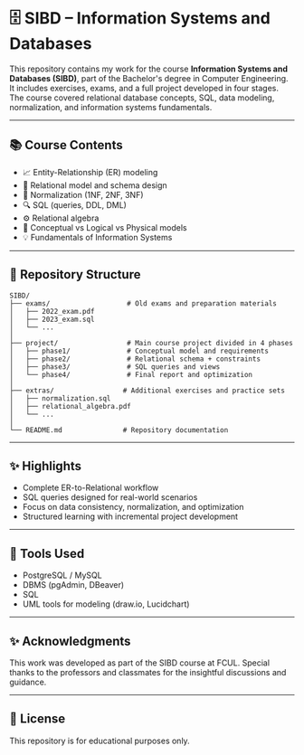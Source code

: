 # 🗄️ SIBD – Information Systems and Databases

This repository contains my work for the course **Information Systems and Databases (SIBD)**, part of the Bachelor's degree in Computer Engineering. It includes exercises, exams, and a full project developed in four stages. The course covered relational database concepts, SQL, data modeling, normalization, and information systems fundamentals.

---

## 📚 Course Contents

* 📈 Entity-Relationship (ER) modeling
* 🧩 Relational model and schema design
* 🔄 Normalization (1NF, 2NF, 3NF)
* 🔍 SQL (queries, DDL, DML)
* ⚙️ Relational algebra
* 🧠 Conceptual vs Logical vs Physical models
* 💡 Fundamentals of Information Systems

---

## 📁 Repository Structure

```
SIBD/
├── exams/                   # Old exams and preparation materials
│   ├── 2022_exam.pdf
│   ├── 2023_exam.sql
│   └── ...
│
├── project/                 # Main course project divided in 4 phases
│   ├── phase1/              # Conceptual model and requirements
│   ├── phase2/              # Relational schema + constraints
│   ├── phase3/              # SQL queries and views
│   └── phase4/              # Final report and optimization
│
├── extras/                 # Additional exercises and practice sets
│   ├── normalization.sql
│   ├── relational_algebra.pdf
│   └── ...
│
└── README.md               # Repository documentation
```

---

## ✨ Highlights

* Complete ER-to-Relational workflow
* SQL queries designed for real-world scenarios
* Focus on data consistency, normalization, and optimization
* Structured learning with incremental project development

---

## 🚀 Tools Used

* PostgreSQL / MySQL
* DBMS (pgAdmin, DBeaver)
* SQL
* UML tools for modeling (draw\.io, Lucidchart)

---

## ✨ Acknowledgments

This work was developed as part of the SIBD course at FCUL. Special thanks to the professors and classmates for the insightful discussions and guidance.

---

## 📄 License

This repository is for educational purposes only.
